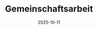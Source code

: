---
draft: false
title: "Gemeinschaftsarbeit"
date: "2025-10-11"
description: "Herbst-Gemeinschaftsarbeit zur Vorbereitung auf den Winter. Bitte Gartengeräte mitbringen."
---